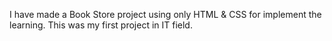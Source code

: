 I have made a Book Store project using only HTML & CSS for implement the learning. This was my first project in IT field.

